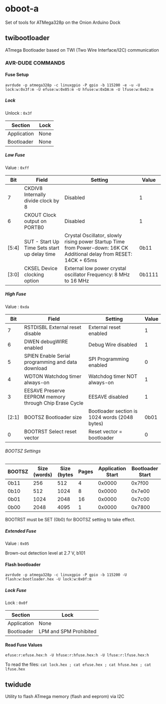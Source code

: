 # oboot-a
Set of tools for ATMega328p on the Onion Arduino Dock

## twibootloader
ATmega Bootloader based on TWI (Two Wire Interface/I2C) communication

### AVR-DUDE COMMANDS

#### Fuse Setup
`avrdude -p atmega328p -c linuxgpio -P gpio -b 115200 -e -u -U lock:w:0x3f:m -U efuse:w:0x05:m -U hfuse:w:0xDA:m -U lfuse:w:0x62:m`

##### Lock
Unlock : `0x3f`

| Section     | Lock |
|-------------|------|
| Application | None |
| Bootloader  | None |


##### Low Fuse
Value : `0xff`

| Bit   | Field                                        | Setting                                                                                                               | Value  |
|-------|----------------------------------------------|-----------------------------------------------------------------------------------------------------------------------|--------|
| 7     | CKDIV8 Internally divide clock by 8          | Disabled                                                                                                              | 1      |
| 6     | CKOUT Clock output on PORTB0                 | Disabled                                                                                                              | 1      |
| [5:4] | SUT - Start Up Time Sets start up delay time | Crystal Oscillator, slowly rising power Startup Time from Power-down: 16K CK Additional delay from RESET: 14CK + 65ms | 0b11   |
| [3:0] | CKSEL Device clocking option                 | External low power crystal oscillator Frequency: 8 MHz to 16 MHz                                                      | 0b1111 |



##### High Fuse
Value : `0xda`

| Bit   | Field                                                  | Setting                                       | Value |
|-------|--------------------------------------------------------|-----------------------------------------------|-------|
| 7     | RSTDISBL External reset disable                        | External reset enabled                        | 1     |
| 6     | DWEN debugWIRE enabled                                 | Debug Wire disabled                           | 1     |
| 5     | SPIEN Enable Serial programming and data download      | SPI Programming enabled                       | 0     |
| 4     | WDTON Watchdog timer always-on                         | Watchdog timer NOT always-on                  | 1     |
| 3     | EESAVE Preserve EEPROM memory through Chip Erase Cycle | EESAVE disabled                               | 1     |
| [2:1] | BOOTSZ Bootloader size                                 | Bootloader section is 1024 words (2048 bytes) | 0b01  |
| 0     | BOOTRST Select reset vector                            | Reset vector  = bootloader                    | 0     |

###### BOOTSZ Settings
| BOOTSZ | Size (words) | Size (bytes | Pages | Application Start | Bootloader Start |
|--------|--------------|-------------|-------|-------------------|------------------|
| 0b11   | 256          | 512         | 4     | 0x0000            | 0x7f00           |
| 0b10   | 512          | 1024        | 8     | 0x0000            | 0x7e00           |
| 0b01   | 1024         | 2048        | 16    | 0x0000            | 0x7c00           |
| 0b00   | 2048         | 4095        | 1     | 0x0000            | 0x7800           |

BOOTRST must be SET (0b0) for BOOTSZ setting to take effect.


##### Extended Fuse
Value : `0x05`

Brown-out detection level at 2.7 V, b101




#### Flash bootloader
`avrdude -p atmega328p -c linuxgpio -P gpio -b 115200 -U flash:w:bootloader.hex -U lock:w:0x0f:m`

##### Lock Fuse
Lock : `0x0f`

| Section     | Lock                   |
|-------------|------------------------|
| Application | None                   |
| Bootloader  | LPM and SPM Prohibited |


#### Read Fuse Values
`efuse:r:efuse.hex:h -U hfuse:r:hfuse.hex:h -U lfuse:r:lfuse.hex:h`

To read the files:
`cat lock.hex ; cat efuse.hex ; cat hfuse.hex ; cat lfuse.hex`

## twidude
Utility to flash ATmega memory (flash and eeprom) via I2C

